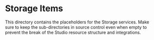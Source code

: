 # Storage Items

This directory contains the placeholders for the Storage services. Make sure to
keep the sub-directories in source control even when empty to prevent the break
of the Studio resource structure and integrations.
